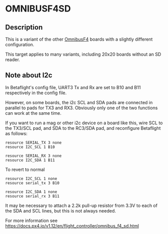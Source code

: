 # OMNIBUSF4SD

## Description

This is a variant of the other [OmnibusF4](/docs/wiki/boards/OMNIBUSF4SD) boards with a slightly different configuration.

This target applies to many variants, including 20x20 boards without an SD reader.

## Note about I2c

In Betaflight's config file, UART3 Tx and Rx are set to B10 and B11 respectively in the config file.

However, on some boards, the i2c SCL and SDA pads are connected in parallel to pads for TX3 and RX3. Obviously only one of the two functions can work at the same time.

If you want to run a mag or other i2c device on a board like this, wire SCL to the TX3/SCL pad, and SDA to the RC3/SDA pad, and reconfigure Betaflight as follows:

```
resource SERIAL_TX 3 none
resource I2C_SCL 1 B10

resource SERIAL_RX 3 none
resource I2C_SDA 1 B11
```

To revert to normal

```
resource I2C_SCL 1 none
resource serial_tx 3 B10

resource I2C_SDA 1 none
resource serial_rx 3 B11
```

It may be necessary to attach a 2.2k pull-up resistor from 3.3V to each of the SDA and SCL lines, but this is not always needed.

For more information see https://docs.px4.io/v1.12/en/flight_controller/omnibus_f4_sd.html
